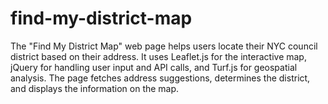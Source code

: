 # find-my-district-map
The "Find My District Map" web page helps users locate their NYC council district based on their address. It uses Leaflet.js for the interactive map, jQuery for handling user input and API calls, and Turf.js for geospatial analysis. The page fetches address suggestions, determines the district, and displays the information on the map.

